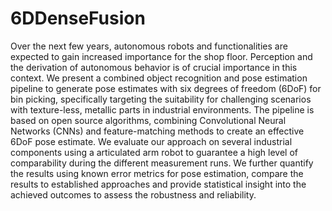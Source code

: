 # 6DDenseFusion
Over the next few years, autonomous robots and
functionalities are expected to gain increased importance for the
shop floor. Perception and the derivation of autonomous behavior
is of crucial importance in this context. We present a combined
object recognition and pose estimation pipeline to generate pose
estimates with six degrees of freedom (6DoF) for bin picking,
specifically targeting the suitability for challenging scenarios
with texture-less, metallic parts in industrial environments. The
pipeline is based on open source algorithms, combining Convolutional Neural Networks (CNNs) and feature-matching methods
to create an effective 6DoF pose estimate. We evaluate our
approach on several industrial components using a articulated
arm robot to guarantee a high level of comparability during
the different measurement runs. We further quantify the results
using known error metrics for pose estimation, compare the
results to established approaches and provide statistical insight
into the achieved outcomes to assess the robustness and reliability.
